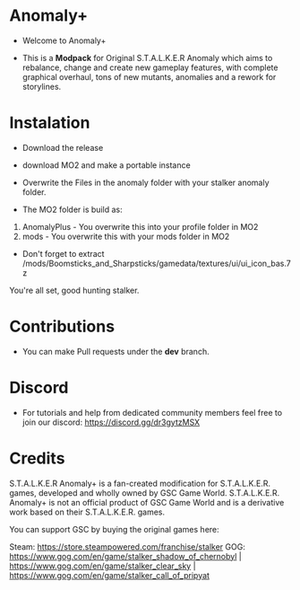 # Anomaly+

- Welcome to Anomaly+

- This is a **Modpack** for Original S.T.A.L.K.E.R Anomaly which aims to rebalance, change and create new gameplay features, with complete graphical overhaul, tons of new mutants, anomalies and a rework for storylines.

# Instalation

- Download the release

- download MO2 and make a portable instance

- Overwrite the Files in the anomaly folder with your stalker anomaly folder.

- The MO2 folder is build as:
1. AnomalyPlus - You overwrite this into your profile folder in MO2
2. mods - You overwrite this with your mods folder in MO2 
  
- Don't forget to extract /mods/Boomsticks_and_Sharpsticks/gamedata/textures/ui/ui_icon_bas.7z
 
You're all set, good hunting stalker.

# Contributions

-  You can make Pull requests under the **dev** branch.

# Discord

- For tutorials and help from dedicated community members feel free to join our discord:
https://discord.gg/dr3gytzMSX

# Credits
S.T.A.L.K.E.R Anomaly+ is a fan-created modification for S.T.A.L.K.E.R. games, developed and wholly owned by GSC Game World. S.T.A.L.K.E.R. Anomaly+ is not an official product of GSC Game World and is a derivative work based on their S.T.A.L.K.E.R. games.

You can support GSC by buying the original games here:

Steam: https://store.steampowered.com/franchise/stalker GOG: https://www.gog.com/en/game/stalker_shadow_of_chernobyl | https://www.gog.com/en/game/stalker_clear_sky | https://www.gog.com/en/game/stalker_call_of_pripyat
